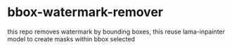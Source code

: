 # bbox-watermark-remover
this repo removes watermark by bounding boxes, this reuse lama-inpainter model to create masks within bbox selected
